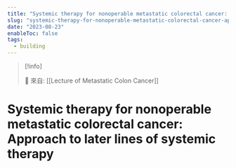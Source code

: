 ```yaml
---
title: "Systemic therapy for nonoperable metastatic colorectal cancer: Approach to later lines of systemic therapy"
slug: "systemic-therapy-for-nonoperable-metastatic-colorectal-cancer-approach-to-later-lines-of-systemic-therapy"
date: "2023-08-23"
enableToc: false
tags:
  - building
---
```


> [!info]
>
> 🌱 來自: [[Lecture of Metastatic Colon Cancer]]

# Systemic therapy for nonoperable metastatic colorectal cancer: Approach to later lines of systemic therapy


